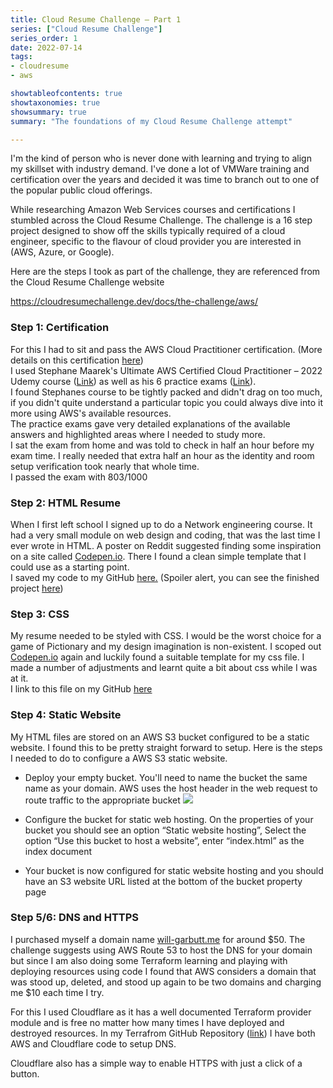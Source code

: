 ```yaml
---
title: Cloud Resume Challenge – Part 1
series: ["Cloud Resume Challenge"]
series_order: 1
date: 2022-07-14
tags:
- cloudresume
- aws

showtableofcontents: true
showtaxonomies: true
showsummary: true
summary: "The foundations of my Cloud Resume Challenge attempt" 

---
```


I'm the kind of person who is never done with learning and trying to align my skillset with industry demand. I've done a lot of VMWare training and certification over the years and decided it was time to branch out to one of the popular public cloud offerings.

While researching Amazon Web Services courses and certifications I stumbled across the Cloud Resume Challenge. The challenge is a 16 step project designed to show off the skills typically required of a cloud engineer, specific to the flavour of cloud provider you are interested in (AWS, Azure, or Google).

Here are the steps I took as part of the challenge, they are referenced from the Cloud Resume Challenge website

<https://cloudresumechallenge.dev/docs/the-challenge/aws/>

### Step 1: Certification

For this I had to sit and pass the AWS Cloud Practitioner certification. (More details on this certification [here][1])  
I used Stephane Maarek's Ultimate AWS Certified Cloud Practitioner&nbsp;&#8211; 2022 Udemy course ([Link][2]) as well as his 6 practice exams ([Link][3]).  
I found Stephanes course to be tightly packed and didn't drag on too much, if you didn't quite understand a particular topic you could always dive into it more using AWS's available resources.  
The practice exams gave very detailed explanations of the available answers and highlighted areas where I needed to study more.  
I sat the exam from home and was told to check in half an hour before my exam time. I really needed that extra half an hour as the identity and room setup verification took nearly that whole time.  
I passed the exam with 803/1000  




### Step 2: HTML Resume

When I first left school I signed up to do a Network engineering course. It had a very small module on web design and coding, that was the last time I ever wrote in HTML. A poster on Reddit suggested finding some inspiration on a site called [Codepen.io][4]. There I found a clean simple template that I could use as a starting point.  
I saved my code to my GitHub [here.][5] (Spoiler alert, you can see the finished project [here][6])

### Step 3: CSS

My resume needed to be styled with CSS. I would be the worst choice for a game of Pictionary and my design imagination is non-existent. I scoped out [Codepen.io][4] again and luckily found a suitable template for my css file. I made a number of adjustments and learnt quite a bit about css while I was at it.  
I link to this file on my GitHub [here][7]

### Step 4: Static Website

My HTML files are stored on an AWS S3 bucket configured to be a static website. I found this to be pretty straight forward to setup. Here is the steps I needed to do to configure a AWS S3 static website.

  * Deploy your empty bucket. You'll need to name the bucket the same name as your domain. AWS uses the host header in the web request to route traffic to the appropriate bucket
![](/Images/CloudResumeChallenge/image1.png)

 
  * Configure the bucket for static web hosting. On the properties of your bucket you should see an option &#8220;Static website hosting&#8221;, Select the option &#8220;Use this bucket to host a website&#8221;, enter &#8220;index.html&#8221; as the index document

  * Your bucket is now configured for static website hosting and you should have an S3 website URL listed at the bottom of the bucket property page

### Step 5/6: DNS and HTTPS

I purchased myself a domain name [will-garbutt.me][8] for around $50. The challenge suggests using AWS Route 53 to host the DNS for your domain but since I am also doing some Terraform learning and playing with deploying resources using code I found that AWS considers a domain that was stood up, deleted, and stood up again to be two domains and charging me $10 each time I try. 

For this I used Cloudflare as it has a well documented Terraform provider module and is free no matter how many times I have deployed and destroyed resources. In my Terrafrom GitHub Repository ([link][9]) I have both AWS and Cloudflare code to setup DNS.

Cloudflare also has a simple way to enable HTTPS with just a click of a button. 

  




 [1]: https://aws.amazon.com/certification/certified-cloud-practitioner/
 [2]: https://www.udemy.com/share/103a093@Xyy5BUVKwUTNgK4T9fYuttnh2s3pKp7w8ogebGWcUkt4f_lZ2kycxHVTRAWWeMC-wQ==/
 [3]: https://www.udemy.com/share/103e7s3@nproIormrwH46Z8rw68C34SfBvUi69yf-VseCS0INp1bETewtEUfUJFqxveq6m9CCg==/
 [4]: http://codepen.io
 [5]: https://github.com/wgarbutt/CloudResume/blob/main/index.html
 [6]: https://will-garbutt.me
 [7]: https://github.com/wgarbutt/CloudResume/blob/main/style.css
 [8]: http://will-garbutt.me
 [9]: https://github.com/wgarbutt/Terraform